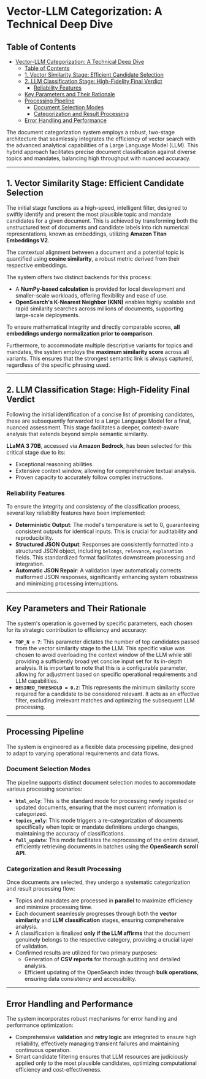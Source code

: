 # Vector-LLM Categorization: A Technical Deep Dive

## Table of Contents

- [Vector-LLM Categorization: A Technical Deep Dive](#vector-llm-categorization-a-technical-deep-dive)
  - [Table of Contents](#table-of-contents)
  - [1. Vector Similarity Stage: Efficient Candidate Selection](#1-vector-similarity-stage-efficient-candidate-selection)
  - [2. LLM Classification Stage: High-Fidelity Final Verdict](#2-llm-classification-stage-high-fidelity-final-verdict)
    - [Reliability Features](#reliability-features)
  - [Key Parameters and Their Rationale](#key-parameters-and-their-rationale)
  - [Processing Pipeline](#processing-pipeline)
    - [Document Selection Modes](#document-selection-modes)
    - [Categorization and Result Processing](#categorization-and-result-processing)
  - [Error Handling and Performance](#error-handling-and-performance)

The document categorization system employs a robust, two-stage architecture that seamlessly integrates the efficiency of vector search with the advanced analytical capabilities of a Large Language Model (LLM). This hybrid approach facilitates precise document classification against diverse topics and mandates, balancing high throughput with nuanced accuracy.

---

## 1. Vector Similarity Stage: Efficient Candidate Selection

The initial stage functions as a high-speed, intelligent filter, designed to swiftly identify and present the most plausible topic and mandate candidates for a given document. This is achieved by transforming both the unstructured text of documents and candidate labels into rich numerical representations, known as embeddings, utilizing **Amazon Titan Embeddings V2**.

The contextual alignment between a document and a potential topic is quantified using **cosine similarity**, a robust metric derived from their respective embeddings.

The system offers two distinct backends for this process:

* A **NumPy-based calculation** is provided for local development and smaller-scale workloads, offering flexibility and ease of use.
* **OpenSearch's K-Nearest Neighbor (KNN)** enables highly scalable and rapid similarity searches across millions of documents, supporting large-scale deployments.

To ensure mathematical integrity and directly comparable scores, **all embeddings undergo normalization prior to comparison**.

Furthermore, to accommodate multiple descriptive variants for topics and mandates, the system employs the **maximum similarity score** across all variants. This ensures that the strongest semantic link is always captured, regardless of the specific phrasing used.

---

## 2. LLM Classification Stage: High-Fidelity Final Verdict

Following the initial identification of a concise list of promising candidates, these are subsequently forwarded to a Large Language Model for a final, nuanced assessment. This stage facilitates a deeper, context-aware analysis that extends beyond simple semantic similarity.

**LLaMA 3 70B**, accessed via **Amazon Bedrock**, has been selected for this critical stage due to its:

* Exceptional reasoning abilities.
* Extensive context window, allowing for comprehensive textual analysis.
* Proven capacity to accurately follow complex instructions.

### Reliability Features

To ensure the integrity and consistency of the classification process, several key reliability features have been implemented:

* **Deterministic Output**: The model's temperature is set to $0$, guaranteeing consistent outputs for identical inputs. This is crucial for auditability and reproducibility.
* **Structured JSON Output**: Responses are consistently formatted into a structured JSON object, including `belongs`, `relevance`, `explanation` fields. This standardized format facilitates downstream processing and integration.
* **Automatic JSON Repair**: A validation layer automatically corrects malformed JSON responses, significantly enhancing system robustness and minimizing processing interruptions.

---

## Key Parameters and Their Rationale

The system's operation is governed by specific parameters, each chosen for its strategic contribution to efficiency and accuracy:

* **`TOP_N = 7`**: This parameter dictates the number of top candidates passed from the vector similarity stage to the LLM. This specific value was chosen to avoid overloading the context window of the LLM while still providing a sufficiently broad yet concise input set for its in-depth analysis. It is important to note that this is a configurable parameter, allowing for adjustment based on specific operational requirements and LLM capabilities.
* **`DESIRED_THRESHOLD = 0.2`**: This represents the minimum similarity score required for a candidate to be considered relevant. It acts as an effective filter, excluding irrelevant matches and optimizing the subsequent LLM processing.

---

## Processing Pipeline

The system is engineered as a flexible data processing pipeline, designed to adapt to varying operational requirements and data flows.

### Document Selection Modes

The pipeline supports distinct document selection modes to accommodate various processing scenarios:

* **`html_only`**: This is the standard mode for processing newly ingested or updated documents, ensuring that the most current information is categorized.
* **`topics_only`**: This mode triggers a re-categorization of documents specifically when topic or mandate definitions undergo changes, maintaining the accuracy of classifications.
* **`full_update`**: This mode facilitates the reprocessing of the entire dataset, efficiently retrieving documents in batches using the **OpenSearch scroll API**.

### Categorization and Result Processing

Once documents are selected, they undergo a systematic categorization and result processing flow:

* Topics and mandates are processed in **parallel** to maximize efficiency and minimize processing time.
* Each document seamlessly progresses through both the **vector similarity** and **LLM classification** stages, ensuring comprehensive analysis.
* A classification is finalized **only if the LLM affirms** that the document genuinely belongs to the respective category, providing a crucial layer of validation.
* Confirmed results are utilized for two primary purposes:
    * Generation of **CSV reports** for thorough auditing and detailed analysis.
    * Efficient updating of the OpenSearch index through **bulk operations**, ensuring data consistency and accessibility.

---

## Error Handling and Performance

The system incorporates robust mechanisms for error handling and performance optimization:

* Comprehensive **validation** and **retry logic** are integrated to ensure high reliability, effectively managing transient failures and maintaining continuous operation.
* Smart candidate filtering ensures that LLM resources are judiciously applied only to the most plausible candidates, optimizing computational efficiency and cost-effectiveness.
